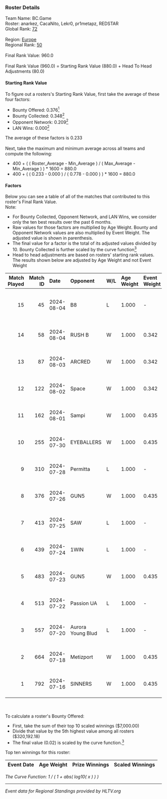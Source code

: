 ### Roster Details<br />
Team Name: BC.Game<br />
Roster: anarkez, CacaNito, Lekr0, pr1metapz, REDSTAR<br />
Global Rank: [72](../standings_global.md)<br />
<br />
Region: [Europe]( ../standings_europe.md)<br />
Regional Rank: [50]( ../standings_europe.md)<br />
<br />
Final Rank Value:  960.0<br />
<br />
Final Rank Value (960.0) = Starting Rank Value (880.0) + Head To Head Adjustments (80.0)<br />

#### Starting Rank Value<br />
To figure out a rosters's Starting Rank Value, first take the average of these four factors:<br />
- Bounty Offered: 0.376[<sup>1</sup>](#table2)
- Bounty Collected: 0.348[<sup>2</sup>](#table1)
- Opponent Network: 0.209[<sup>2</sup>](#table1)
- LAN Wins: 0.000[<sup>2</sup>](#table1)

The average of these factors is 0.233<br />
<br />
Next, take the maximum and minimum average across all teams and compute the following:<br />
- 400 + ( ( Roster_Average - Min_Average ) / ( Max_Average - Min_Average ) ) * 1600 = 880.0
- 400 + ( ( 0.233 - 0.000 ) / ( 0.778 - 0.000 ) ) * 1600 = 880.0


#### Factors<br />
Below you can see a table of all of the matches that contributed to this roster's Final Rank Value.<br />
Note:<br />

- For Bounty Collected, Opponent Network, and LAN Wins, we consider only the ten best results over the past 6 months.
- Raw values for those factors are multiplied by Age Weight. Bounty and Opponent Network values are also multiplied by Event Weight. The adjusted value is shown in parenthesis.
- The final value for a factor is the total of its adjusted values divided by 10. Bounty Collected is further scaled by the curve function[<sup>3</sup>](#curveFunction)
- Head to head adjustments are based on rosters' starting rank values. The results shown below are adjusted by Age Weight and not Event Weight
<span id="table1"></span><br />


| Match Played | Match ID | Date       | Opponent          | W/L | Age Weight | Event Weight | Bounty Collected | Opponent Network | LAN Wins  | H2H Adj. | Roster                                       |
| -: | -: | :- | :- | :- | :- | :- | :- | :- | :- | -: | :- |
|           15 |       45 | 2024-08-04 | B8                | L   | 1.000      | -            | -                | -                | -         |    -7.34 | anarkez, CacaNito, Lekr0, pr1metapz, REDSTAR |
|           14 |       58 | 2024-08-04 | RUSH B            | W   | 1.000      | 0.342        | 0.026 (0.009)    | 0.371 (0.127)    | 0 (0.000) |    15.56 | anarkez, CacaNito, joel, Lekr0, pr1metapz    |
|           13 |       87 | 2024-08-03 | ARCRED            | W   | 1.000      | 0.342        | 0.041 (0.014)    | 0.369 (0.126)    | 0 (0.000) |    17.34 | anarkez, CacaNito, joel, Lekr0, pr1metapz    |
|           12 |      122 | 2024-08-02 | Space             | W   | 1.000      | 0.342        | 0.006 (0.002)    | 0.429 (0.147)    | 0 (0.000) |    12.44 | anarkez, CacaNito, joel, Lekr0, pr1metapz    |
|           11 |      162 | 2024-08-01 | Sampi             | W   | 1.000      | 0.435        | 0.027 (0.012)    | 1.000 (0.435)    | 0 (0.000) |    14.24 | anarkez, CacaNito, joel, Lekr0, pr1metapz    |
|           10 |      255 | 2024-07-30 | EYEBALLERS        | W   | 1.000      | 0.435        | 0.005 (0.002)    | 0.488 (0.212)    | 0 (0.000) |    11.39 | anarkez, CacaNito, joel, Lekr0, pr1metapz    |
|            9 |      310 | 2024-07-28 | Permitta          | L   | 1.000      | -            | -                | -                | -         |   -14.78 | anarkez, CacaNito, joel, Lekr0, pr1metapz    |
|            8 |      376 | 2024-07-26 | GUN5              | W   | 1.000      | 0.435        | 0.072 (0.031)    | 0.550 (0.239)    | 0 (0.000) |    15.28 | anarkez, CacaNito, joel, Lekr0, pr1metapz    |
|            7 |      413 | 2024-07-25 | SAW               | L   | 1.000      | -            | -                | -                | -         |    -5.49 | anarkez, CacaNito, joel, Lekr0, pr1metapz    |
|            6 |      439 | 2024-07-24 | 1WIN              | L   | 1.000      | -            | -                | -                | -         |   -12.53 | anarkez, CacaNito, joel, Lekr0, pr1metapz    |
|            5 |      483 | 2024-07-23 | GUN5              | W   | 1.000      | 0.435        | 0.072 (0.031)    | 0.550 (0.239)    | 0 (0.000) |    16.58 | anarkez, CacaNito, joel, Lekr0, pr1metapz    |
|            4 |      513 | 2024-07-22 | Passion UA        | L   | 1.000      | -            | -                | -                | -         |    -6.94 | anarkez, CacaNito, joel, Lekr0, pr1metapz    |
|            3 |      557 | 2024-07-20 | Aurora Young Blud | L   | 1.000      | -            | -                | -                | -         |   -13.78 | anarkez, CacaNito, joel, Lekr0, pr1metapz    |
|            2 |      664 | 2024-07-18 | Metizport         | W   | 1.000      | 0.435        | 0.036 (0.016)    | 0.510 (0.222)    | 0 (0.000) |    18.41 | anarkez, CacaNito, joel, Lekr0, pr1metapz    |
|            1 |      792 | 2024-07-16 | SINNERS           | W   | 1.000      | 0.435        | 0.037 (0.016)    | 0.800 (0.348)    | 0 (0.000) |    19.67 | anarkez, CacaNito, joel, Lekr0, pr1metapz    |

<br />
<span id="table2"></span><br />
To calculate a roster's Bounty Offered:<br />

- First, take the sum of their top 10 scaled winnings ($7,000.00)
- Divide that value by the 5th highest value among all rosters ($320,192.18)
- The final value (0.02) is scaled by the curve function.[<sup>3</sup>](#curveFunction)

Top ten winnings for this roster:<br />

| Event Date | Age Weight | Prize Winnings | Scaled Winnings |
| :- | -: | :- | :- |


<span id="curveFunction"></span>_The Curve Function: 1 / ( 1 + abs( log10( x ) ) )_<br />

---
_Event data for Regional Standings provided by HLTV.org_<br />

